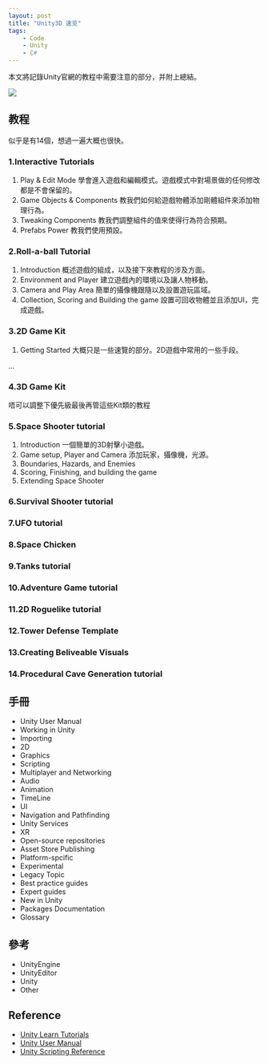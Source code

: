 ```yaml
---
layout: post
title: "Unity3D 速览"
tags:
    - Code
    - Unity
    - C#
---
```


本文將記錄Unity官網的教程中需要注意的部分，并附上總結。

![]({{site.url}}/{{site.baseurl}}/img/posts/teamwork.jpg)

## 教程

似乎是有14個，想過一遍大概也很快。

###  1.Interactive Tutorials
1. Play & Edit Mode
  學會進入遊戲和編輯模式。遊戲模式中對場景做的任何修改都是不會保留的。
2. Game Objects & Components
  教我們如何給遊戲物體添加剛體組件來添加物理行為。
3. Tweaking Components
  教我們調整組件的值來使得行為符合預期。
4. Prefabs Power
  教我們使用預設。

### 2.Roll-a-ball Tutorial

1. Introduction
  概述遊戲的組成，以及接下來教程的涉及方面。
2. Environment and Player
  建立遊戲內的環境以及讓人物移動。
3. Camera and Play Area
  簡單的攝像機跟隨以及設置遊玩區域。
4. Collection, Scoring and Building the game
  設置可回收物體並且添加UI，完成遊戲。

### 3.2D Game Kit

1. Getting Started
  大概只是一些速覽的部分。2D遊戲中常用的一些手段。

...

### 4.3D Game Kit

唔可以調整下優先級最後再管這些Kit類的教程

### 5.Space Shooter tutorial
1. Introduction
  一個簡單的3D射擊小遊戲。
2. Game setup, Player and Camera
  添加玩家，攝像機，光源。
3. Boundaries, Hazards, and Enemies
4. Scoring, Finishing, and building the game
5. Extending Space Shooter

### 6.Survival Shooter tutorial

### 7.UFO tutorial

### 8.Space Chicken

### 9.Tanks tutorial

### 10.Adventure Game tutorial

### 11.2D Roguelike tutorial

### 12.Tower Defense Template

### 13.Creating Beliveable Visuals

### 14.Procedural Cave Generation tutorial

## 手冊

+ Unity User Manual
+ Working in Unity
+ Importing
+ 2D
+ Graphics
+ Scripting
+ Multiplayer and Networking
+ Audio
+ Animation
+ TimeLine
+ UI
+ Navigation and Pathfinding
+ Unity Services
+ XR
+ Open-source repositories
+ Asset Store Publishing
+ Platform-spcific
+ Experimental
+ Legacy Topic
+ Best practice guides
+ Expert guides
+ New in Unity
+ Packages Documentation
+ Glossary

## 參考

+ UnityEngine
+ UnityEditor
+ Unity
+ Other

## Reference

+ [Unity Learn Tutorials](https://unity3d.com/cn/learn/tutorials)
+ [Unity User Manual](https://docs.unity3d.com/Manual/UnityManual.html)
+ [Unity Scripting Reference](https://docs.unity3d.com/ScriptReference/index.html)
